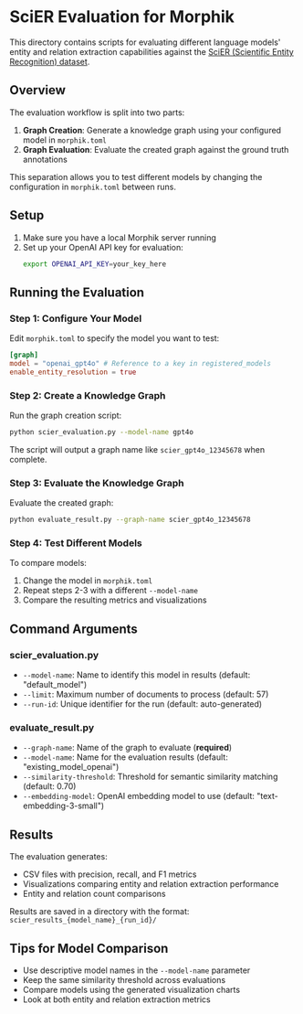 # SciER Evaluation for Morphik

This directory contains scripts for evaluating different language models' entity and relation extraction capabilities against the [SciER (Scientific Entity Recognition) dataset](https://github.com/allenai/SciERC).

## Overview

The evaluation workflow is split into two parts:
1. **Graph Creation**: Generate a knowledge graph using your configured model in `morphik.toml`
2. **Graph Evaluation**: Evaluate the created graph against the ground truth annotations

This separation allows you to test different models by changing the configuration in `morphik.toml` between runs.

## Setup

1. Make sure you have a local Morphik server running
2. Set up your OpenAI API key for evaluation:
   ```bash
   export OPENAI_API_KEY=your_key_here
   ```

## Running the Evaluation

### Step 1: Configure Your Model

Edit `morphik.toml` to specify the model you want to test:

```toml
[graph]
model = "openai_gpt4o" # Reference to a key in registered_models
enable_entity_resolution = true
```

### Step 2: Create a Knowledge Graph

Run the graph creation script:

```bash
python scier_evaluation.py --model-name gpt4o
```

The script will output a graph name like `scier_gpt4o_12345678` when complete.

### Step 3: Evaluate the Knowledge Graph

Evaluate the created graph:

```bash
python evaluate_result.py --graph-name scier_gpt4o_12345678
```

### Step 4: Test Different Models

To compare models:
1. Change the model in `morphik.toml`
2. Repeat steps 2-3 with a different `--model-name` 
3. Compare the resulting metrics and visualizations

## Command Arguments

### scier_evaluation.py
- `--model-name`: Name to identify this model in results (default: "default_model")
- `--limit`: Maximum number of documents to process (default: 57)
- `--run-id`: Unique identifier for the run (default: auto-generated)

### evaluate_result.py
- `--graph-name`: Name of the graph to evaluate (**required**)
- `--model-name`: Name for the evaluation results (default: "existing_model_openai")
- `--similarity-threshold`: Threshold for semantic similarity matching (default: 0.70)
- `--embedding-model`: OpenAI embedding model to use (default: "text-embedding-3-small")

## Results

The evaluation generates:
- CSV files with precision, recall, and F1 metrics
- Visualizations comparing entity and relation extraction performance
- Entity and relation count comparisons

Results are saved in a directory with the format: `scier_results_{model_name}_{run_id}/`

## Tips for Model Comparison

- Use descriptive model names in the `--model-name` parameter
- Keep the same similarity threshold across evaluations
- Compare models using the generated visualization charts
- Look at both entity and relation extraction metrics
